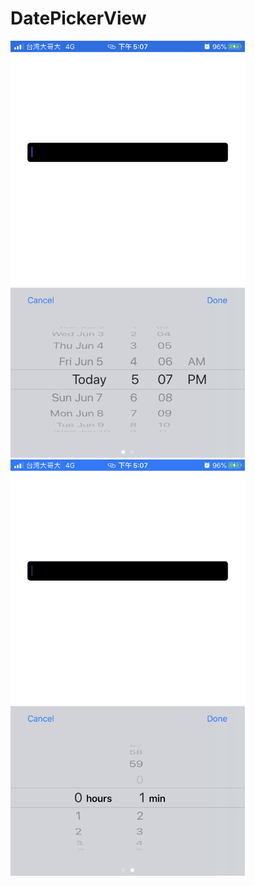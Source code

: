 # DatePickerView

  <img src="https://github.com/Anderson1997258/DatePickerView/blob/master/IMG_2668.PNG" width="375"> <img src="https://github.com/Anderson1997258/DatePickerView/blob/master/IMG_2669.PNG" width="375">
